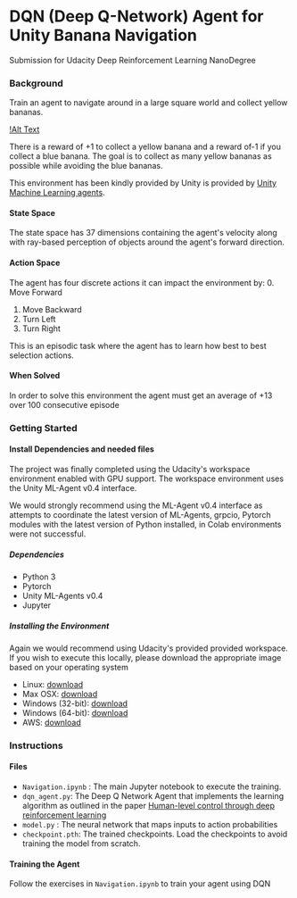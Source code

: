 # DQN (Deep Q-Network) Agent for Unity Banana Navigation
Submission for Udacity Deep Reinforcement Learning NanoDegree

### Background

Train an agent to navigate around in a large square world and collect yellow bananas.  

[!Alt Text](https://video.udacity-data.com/topher/2018/June/5b1ab4b0_banana/banana.gif)

There is a reward of +1 to collect a yellow banana and a reward of-1 if you collect a blue banana. The goal is to collect as many yellow bananas as possible while avoiding the blue bananas.

 This environment has been kindly provided by Unity is provided by [Unity Machine Learning agents]([https://github.com/Unity-Technologies/ml-agents](https://github.com/Unity-Technologies/ml-agents)). 
#### State Space

The state space has 37 dimensions containing the agent's velocity along with ray-based perception of objects around the agent's forward direction.
#### Action Space

The agent has four discrete actions it can impact the environment by:
0. Move Forward
1. Move Backward 
2. Turn Left 
3. Turn Right

This is an episodic task where the agent has to learn how best to best selection actions.

#### When Solved

In order to solve this environment the agent must get an average of +13 over 100 consecutive episode

### Getting Started


#### Install Dependencies and needed files

The project was finally completed using the Udacity's workspace environment enabled with GPU support. The workspace environment uses the Unity ML-Agent v0.4 interface. 

We would strongly recommend using the ML-Agent v0.4 interface as attempts to coordinate the latest version of ML-Agents, grpcio, Pytorch modules with the latest version of Python installed, in Colab environments were not successful.
##### Dependencies
- Python 3
- Pytorch
- Unity ML-Agents v0.4
- Jupyter 
##### Installing the Environment

Again we would recommend using Udacity's provided provided workspace. If you wish to execute this locally, please download the appropriate image based on your operating system
- Linux: [download](https://s3-us-west-1.amazonaws.com/udacity-drlnd/P1/Banana/Banana_Linux.zip)
- Max OSX: [download](https://s3-us-west-1.amazonaws.com/udacity-drlnd/P1/Banana/Banana.app.zip)
- Windows (32-bit): [download](https://s3-us-west-1.amazonaws.com/udacity-drlnd/P1/Banana/Banana_Windows_x86.zip)
- Windows (64-bit): [download](https://s3-us-west-1.amazonaws.com/udacity-drlnd/P1/Banana/Banana_Windows_x86_64.zip)
- AWS: [download](https://s3-us-west-1.amazonaws.com/udacity-drlnd/P1/Banana/Banana_Linux_NoVis.zip)
### Instructions

#### Files
- `Navigation.ipynb` : The main Jupyter notebook to execute the training.
- `dqn_agent.py`: The Deep Q Network Agent that implements the learning algorithm as outlined in the paper [Human-level control through deep reinforcement learning](https://storage.googleapis.com/deepmind-media/dqn/DQNNaturePaper.pdf)
- `model.py` : The neural network that maps inputs to action probabilities
- `checkpoint.pth`:  The trained checkpoints. Load the checkpoints to avoid training the model from scratch. 

#### Training the Agent

Follow the exercises in `Navigation.ipynb` to train your agent using DQN 
